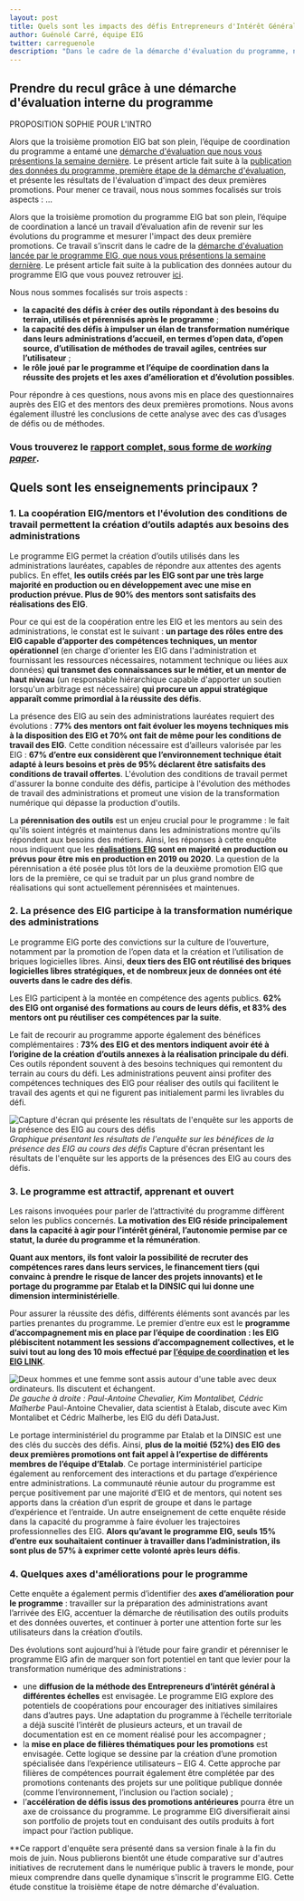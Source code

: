 ```yaml
---
layout: post
title: Quels sont les impacts des défis Entrepreneurs d'Intérêt Général ? Réponses pour les promotions 1 & 2.
author: Guénolé Carré, équipe EIG
twitter: carreguenole
description: "Dans le cadre de la démarche d'évaluation du programme, nous vous présentons les résultats de l'enquête menée auprès des entrepreneurs d'intérêt général (EIG) et des mentors des deux premières promotions."
---
```

## Prendre du recul grâce à une démarche d'évaluation interne du programme 

PROPOSITION SOPHIE POUR L'INTRO

Alors que la troisième promotion EIG bat son plein, l’équipe de coordination du programme a entamé une [démarche d'évaluation que nous vous présentions la semaine dernière](https://entrepreneur-interet-general.etalab.gouv.fr/blog/2019/06/12/demarche-mesure-impact-eig.html). Le présent article fait suite à la [publication des données du programme, première étape de la démarche d'évaluation](https://entrepreneur-interet-general.etalab.gouv.fr/blog/2019/06/12/demarche-mesure-impact-eig.html), et présente les résultats de l'évaluation d'impact des deux premières promotions. Pour mener ce travail, nous nous sommes focalisés sur trois aspects : ...

Alors que la troisième promotion du programme EIG bat son plein, l’équipe de coordination a lancé un travail d’évaluation afin de revenir sur les évolutions du programme et mesurer l'impact des deux première promotions. Ce travail s’inscrit dans le cadre de la [démarche d'évaluation lancée par le programme EIG, que nous vous présentions la semaine dernière](https://entrepreneur-interet-general.etalab.gouv.fr/blog/2019/06/12/demarche-mesure-impact-eig.html). Le présent article fait suite à la publication des données autour du programme EIG que vous pouvez retrouver [ici](https://entrepreneur-interet-general.etalab.gouv.fr/blog/2019/06/12/demarche-mesure-impact-eig.html).

Nous nous sommes focalisés sur trois aspects :
- **la capacité des défis à créer des outils répondant à des besoins du terrain, utilisés et pérennisés après le programme** ;
- **la capacité des défis à impulser un élan de transformation numérique dans leurs administrations d’accueil, en termes d’open data, d’open source, d’utilisation de méthodes de travail agiles, centrées sur l’utilisateur** ;
- **le rôle joué par le programme et l’équipe de coordination dans la réussite des projets et les axes d’amélioration et d’évolution possibles**.

Pour répondre à ces questions, nous avons mis en place des questionnaires auprès des EIG et des mentors des deux premières promotions. Nous avons également illustré les conclusions de cette analyse avec des cas d’usages de défis ou de méthodes.

### **Vous trouverez le [rapport complet, sous forme de *working paper*](https://entrepreneur-interet-general.etalab.gouv.fr/docs/ProgrammeEIG-Rapport_devaluation-WorkingPaper.pdf)**.

## Quels sont les enseignements principaux ? 

### 1.	La coopération EIG/mentors et l'évolution des conditions de travail permettent la création d’outils adaptés aux besoins des administrations

Le programme EIG permet la création d’outils utilisés dans les administrations lauréates, capables de répondre aux attentes des agents publics. En effet, **les outils créés par les EIG sont par une très large majorité en production ou en développement avec une mise en production prévue. Plus de 90% des mentors sont satisfaits des réalisations des EIG**.

Pour ce qui est de la coopération entre les EIG et les mentors au sein des administrations, le constat est le suivant : **un partage des rôles entre des EIG capable d’apporter des compétences techniques, un mentor opérationnel** (en charge d'orienter les EIG dans l'administration et fournissant les ressources nécessaires, notamment technique ou liées aux données) **qui transmet des connaissances sur le métier, et un mentor de haut niveau** (un responsable hiérarchique capable d'apporter un soutien lorsqu'un arbitrage est nécessaire) **qui procure un appui stratégique apparaît comme primordial à la réussite des défis**. 

La présence des EIG au sein des administrations lauréates requiert des évolutions : **77% des mentors ont fait évoluer les moyens techniques mis à la disposition des EIG et 70% ont fait de même pour les conditions de travail des EIG**. Cette condition nécessaire est d’ailleurs valorisée par les EIG : **67% d’entre eux considèrent que l’environnement technique était adapté à leurs besoins et près de 95% déclarent être satisfaits des conditions de travail offertes**. L'évolution des conditions de travail permet d'assurer la bonne conduite des défis, participe à l'évolution des méthodes de travail des administrations et promeut une vision de la transformation numérique qui dépasse la production d'outils.

La **pérennisation des outils** est un enjeu crucial pour le programme : le fait qu'ils soient intégrés et maintenus dans les administrations montre qu'ils répondent aux besoins des métiers. Ainsi, les réponses à cette enquête nous indiquent que les **[réalisations EIG](https://entrepreneur-interet-general.etalab.gouv.fr/realisations.html) sont en majorité en production ou prévus pour être mis en production en 2019 ou 2020**. La question de la pérennisation a été posée plus tôt lors de la deuxième promotion EIG que lors de la première, ce qui se traduit par un plus grand nombre de réalisations qui sont actuellement pérennisées et maintenues.

### 2.	La présence des EIG participe à la transformation numérique des administrations

Le programme EIG porte des convictions sur la culture de l’ouverture, notamment par la promotion de l’open data et la création et l’utilisation de briques logicielles libres. Ainsi, **deux tiers des EIG ont réutilisé des briques logicielles libres stratégiques, et de nombreux jeux de données ont été ouverts dans le cadre des défis**.

Les EIG participent à la montée en compétence des agents publics. **62% des EIG ont organisé des formations au cours de leurs défis, et 83% des mentors ont pu réutiliser ces compétences par la suite**.

Le fait de recourir au programme apporte également des bénéfices complémentaires : **73% des EIG et des mentors indiquent avoir été à l’origine de la création d’outils annexes à la réalisation principale du défi**. Ces outils répondent souvent à des besoins techniques qui remontent du terrain au cours du défi. Les administrations peuvent ainsi profiter des compétences techniques des EIG pour réaliser des outils qui facilitent le travail des agents et qui ne figurent pas initialement parmi les livrables du défi. 

![Capture d'écran qui présente les résultats de l'enquête sur les apports de la présence des EIG au cours des défis](/img/blog/graphe-rapport-evaluation.png)_Graphique présentant les résultats de l'enquête sur les bénéfices de la présence des EIG au cours des défis_
Capture d'écran présentant les résultats de l'enquête sur les apports de la présences des EIG au cours des défis.

### 3.	Le programme est attractif, apprenant et ouvert

Les raisons invoquées pour parler de l’attractivité du programme diffèrent selon les publics concernés. **La motivation des EIG réside principalement dans la capacité à agir pour l’intérêt général, l’autonomie permise par ce statut, la durée du programme et la rémunération**.

**Quant aux mentors, ils font valoir la possibilité de recruter des compétences rares dans leurs services, le financement tiers (qui convainc à prendre le risque de lancer des projets innovants) et le portage du programme par Etalab et la DINSIC qui lui donne une dimension interministérielle**. 

Pour assurer la réussite des défis, différents éléments sont avancés par les parties prenantes du programme. Le premier d’entre eux est le **programme d’accompagnement mis en place par l’équipe de coordination : les EIG plébiscitent notamment les sessions d’accompagnement collectives, et le suivi tout au long des 10 mois effectué par [l’équipe de coordination](https://entrepreneur-interet-general.etalab.gouv.fr/accompagnement.html) et les [EIG LINK](https://entrepreneur-interet-general.etalab.gouv.fr/defis/2019/eiglink.html)**.

![Deux hommes et une femme sont assis autour d'une table avec deux ordinateurs. Ils discutent et échangent.](/img/blog/datajust-pac.jpg)_De gauche à droite : Paul-Antoine Chevalier, Kim Montalibet, Cédric Malherbe_
Paul-Antoine Chevalier, data scientist à Etalab, discute avec Kim Montalibet et Cédric Malherbe, les EIG du défi DataJust.

Le portage interministériel du programme par Etalab et la DINSIC est une des clés du succès des défis. Ainsi, **plus de la moitié (52%) des EIG des deux premières promotions ont fait appel à l’expertise de différents membres de l’équipe d’Etalab**. Ce portage interministériel participe également au renforcement des interactions et du partage d’expérience entre administrations.
La communauté réunie autour du programme est perçue positivement par une majorité d’EIG et de mentors, qui notent ses apports dans la création d’un esprit de groupe et dans le partage d’expérience et l’entraide.
Un autre enseignement de cette enquête réside dans la capacité du programme à faire évoluer les trajectoires professionnelles des EIG. **Alors qu’avant le programme EIG, seuls 15% d’entre eux souhaitaient continuer à travailler dans l’administration, ils sont plus de 57% à exprimer cette volonté après leurs défis**.

### 4. Quelques axes d'améliorations pour le programme

Cette enquête a également permis d’identifier des **axes d’amélioration pour le programme** : travailler sur la préparation des administrations avant l’arrivée des EIG, accentuer la démarche de réutilisation des outils produits et des données ouvertes, et continuer à porter une attention forte sur les utilisateurs dans la création d’outils.

Des évolutions sont aujourd’hui à l’étude pour faire grandir et pérenniser le programme EIG afin de marquer son fort potentiel en tant que levier pour la transformation numérique des administrations :
- une **diffusion de la méthode des Entrepreneurs d’intérêt général à différentes échelles** est envisagée. Le programme EIG explore des potentiels de coopérations pour encourager des initiatives similaires dans d’autres pays. Une adaptation du programme à l’échelle territoriale a déjà suscité l’intérêt de plusieurs acteurs, et un travail de documentation est en ce moment réalisé pour les accompagner ;
- la **mise en place de filières thématiques pour les promotions** est envisagée. Cette logique se dessine par la création d’une promotion spécialisée dans l’expérience utilisateurs – EIG 4. Cette approche par filières de compétences pourrait également être complétée par des promotions contenants des projets sur une politique publique donnée (comme l’environnement, l’inclusion ou l’action sociale) ;
- l’**accélération de défis issus des promotions antérieures** pourra être un axe de croissance du programme. Le programme EIG diversifierait ainsi son portfolio de projets tout en conduisant des outils produits à fort impact pour l’action publique.


**Ce rapport d'enquête sera présenté dans sa version finale à la fin du mois de juin. Nous publierons bientôt une étude comparative sur d'autres initiatives de recrutement dans le numérique public à travers le monde, pour mieux comprendre dans quelle dynamique s'inscrit le programme EIG. Cette étude constitue la troisième étape de notre démarche d'évaluation. 
